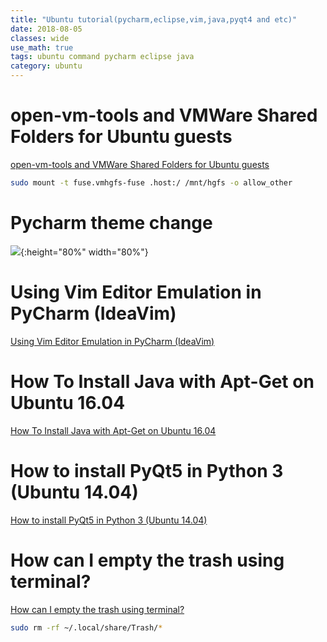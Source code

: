 ```yaml
---
title: "Ubuntu tutorial(pycharm,eclipse,vim,java,pyqt4 and etc)"
date: 2018-08-05
classes: wide
use_math: true
tags: ubuntu command pycharm eclipse java
category: ubuntu
---
```


# open-vm-tools and VMWare Shared Folders for Ubuntu guests 
[open-vm-tools and VMWare Shared Folders for Ubuntu guests ](https://gist.github.com/darrenpmeyer/b69242a45197901f17bfe06e78f4dee3)

```bash
sudo mount -t fuse.vmhgfs-fuse .host:/ /mnt/hgfs -o allow_other
```

# Pycharm theme change
![](../../pictures/ubuntu/pycharmthemechange.png){:height="80%" width="80%"}

# Using Vim Editor Emulation in PyCharm (IdeaVim)
[Using Vim Editor Emulation in PyCharm (IdeaVim)](https://www.jetbrains.com/help/pycharm/using-product-as-the-vim-editor.html)


# How To Install Java with Apt-Get on Ubuntu 16.04 
[How To Install Java with Apt-Get on Ubuntu 16.04 ](https://www.digitalocean.com/community/tutorials/how-to-install-java-with-apt-get-on-ubuntu-16-04)

# How to install PyQt5 in Python 3 (Ubuntu 14.04)
[How to install PyQt5 in Python 3 (Ubuntu 14.04)](https://stackoverflow.com/questions/36757752/how-to-install-pyqt5-in-python-3-ubuntu-14-04)

# How can I empty the trash using terminal?
[How can I empty the trash using terminal?](https://askubuntu.com/questions/468721/how-can-i-empty-the-trash-using-terminal)

```bash
sudo rm -rf ~/.local/share/Trash/*
```
